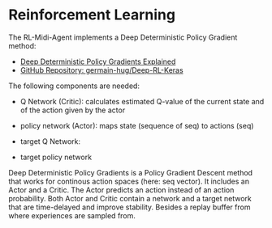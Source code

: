 # Reinforcement Learning
The RL-Midi-Agent implements a Deep Deterministic Policy Gradient method:

* [Deep Deterministic Policy Gradients Explained](https://towardsdatascience.com/deep-deterministic-policy-gradients-explained-2d94655a9b7b)
* [GitHub Repository: germain-hug/Deep-RL-Keras](https://github.com/germain-hug/Deep-RL-Keras)

The following components are needed:
* Q Network (Critic): calculates estimated Q-value of the current state and of the action given by the actor
* policy network (Actor): maps state (sequence of seq) to actions (seq)

* target Q Network: 
* target policy network



Deep Deterministic Policy Gradients is a Policy Gradient Descent method that works for continous action spaces (here: seq vector). It includes an Actor and a Critic. The Actor predicts an action instead of an action probability. Both Actor and Critic contain a network and a target network that are time-delayed and improve stability. Besides a replay buffer from where experiences are sampled from.




